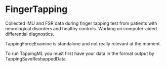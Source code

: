 # FingerTapping


Collected IMU and FSR data during finger tapping test from patients with neurological disorders and healthy controls.
Working on computer-aided differential diagnostics. 


TappingForceExamine is standalone and not really relevant at the moment.

To run TappingML you must first have your data in the format output by TappingSaveReshappedData.



